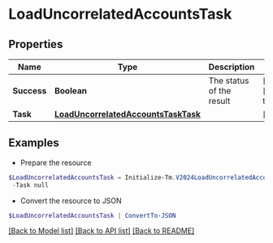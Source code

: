 # LoadUncorrelatedAccountsTask
## Properties

Name | Type | Description | Notes
------------ | ------------- | ------------- | -------------
**Success** | **Boolean** | The status of the result | [optional] [default to $true]
**Task** | [**LoadUncorrelatedAccountsTaskTask**](LoadUncorrelatedAccountsTaskTask.md) |  | [optional] 

## Examples

- Prepare the resource
```powershell
$LoadUncorrelatedAccountsTask = Initialize-Tm.V2024LoadUncorrelatedAccountsTask  -Success true `
 -Task null
```

- Convert the resource to JSON
```powershell
$LoadUncorrelatedAccountsTask | ConvertTo-JSON
```

[[Back to Model list]](../README.md#documentation-for-models) [[Back to API list]](../README.md#documentation-for-api-endpoints) [[Back to README]](../README.md)


